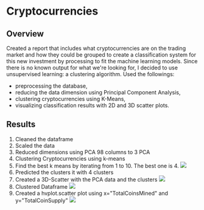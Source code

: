 # Cryptocurrencies
## Overview
Created a report that includes what cryptocurrencies are on the trading market and how they could be grouped to create a classification system for this new investment by processing to fit the machine learning models. Since there is no known output for what we're looking for, I decided to use unsupervised learning: a clustering algorithm. 
Used the followings:
- preprocessing the database,
- reducing the data dimension using Principal Component Analysis,
- clustering cryptocurrencies using K-Means,
- visualizing classification results with 2D and 3D scatter plots. 
## Results
1. Cleaned the dataframe
2. Scaled the data
3. Reduced dimensions using PCA 98 columns to 3 PCA
4. Clustering Cryptocurrencies using k-means
5. Find the best k means by iterating from 1 to 10. The best one is 4.
![](https://user-images.githubusercontent.com/64121596/156303333-334f2d99-a784-4309-80ea-2d32b6f58a1e.png)
6. Predicted the clusters it with 4 clusters
7. Created a 3D-Scatter with the PCA data and the clusters
![](https://user-images.githubusercontent.com/64121596/156303950-449ffee2-a3df-4e9b-a3a4-8fcdbf77f238.png)
8. Clustered Dataframe
![](https://user-images.githubusercontent.com/64121596/156304450-6db935da-bcb8-4c38-80b6-3440703e6c95.png)
10. Created a hvplot.scatter plot using x="TotalCoinsMined" and y="TotalCoinSupply"
![](https://user-images.githubusercontent.com/64121596/156304823-82d80f1c-cbd0-42df-a52c-ac7c878becac.png)

